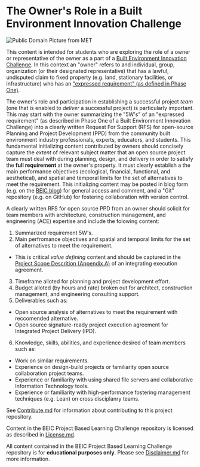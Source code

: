 # The Owner's Role in a Built Environment Innovation Challenge

![Public Domain Picture from MET](http://images.metmuseum.org/CRDImages/ap/web-large/DT5422.jpg)

This content is intended for students who are exploring the role of a owner or representative of the owner as a part of a [Built Environment Innovation Challenge](https://github.com/BEICBIM/BEICPBLChallenge/blob/master/README.md).  In this context an "owner" refers to and individual, group, organization (or their designated representative) that has a lawful, undisputed claim to fixed property (e.g. land, stationary facilities, or infrastructure) who has an ["expressed requirement" (as defined in Phase One)](https://github.com/BEICBIM/BEICPBLChallenge/blob/master/Phase1/TOC.md).

The owner's role and participation in establishing a successful project *team* (one that is enabled to *deliver* a successful project) is particularly important.  This may start with the owner summarizing the "5W's" of an "expressed requirement" (as described in Phase One of a Built Environment Innovation Challenge) into a clearly written Request For Support (RFS) for open-source Planning and Project Development (PPD) from the community built environment industry professionals, experts, educators, and students.  This fundamental initializing content contributed by owners should concisely capture the *extent* of relevant subject matter that an open source project team must deal with during planning, design, and delivery in order to satisfy the **full requirement** at the owner's property.  It must clearly establish a the main performance objectives (ecological, financial, functional, and aesthetical), and spatial and temporal limits for the set of alternatives to meet the requirement.  This initializing content may be posted in blog form (e.g. on the [BEIC blog](https://beicoop.wordpress.com/blog/)) for general access and comment, and a "Git" repository (e.g. on GitHub) for fostering collaboration with version control.

A clearly written RFS for open source PPD from an owner should solicit for team members with architecture, construction management, and engineering (ACE) expertise and include the folowing content:

1. Summarized requirement 5W's.
2. Main perfromance objectives and spatial and temporal limits for the set of alternatives to meet the requirement.
 * This is critical *value defining* content and should be captured in the [Project Scope Descrition (Appendix A)](https://github.com/BEICOOP/Execution-Agreements/blob/master/IPD%20Appendix%20A.md) of an integrating execution agreement. 
3. Timeframe alloted for planning and project development effort.
4. Budget alloted (by hours and rate) broken out for architect, construction management, and engineering consulting support.
5. Deliverables such as:
  * Open source analysis of alternatives to meet the requirement with reccomended alternative.
  * Open source signature-ready project execution agreement for Integrated Project Delivery (IPD).
6. Knowledge, skills, abilities, and experience desired of team members such as:
  * Work on similar requirements.
  * Experience on design-build projects or familiarity open source collaboration project teams.
  * Experience or familiarity with using shared file servers and collaborative Information Technology tools.
  * Experience or familiarity with high-performance fostering management techniques (e.g. Lean) on cross disciplanry teams. 

See [Contribute.md](https://github.com/BEICBIM/BEICPBLChallenge/blob/master/Contribute.md) for information about contributing to this project repository.

Content in the BEIC Project Based Learning Challenge repository is licensed as described in [License.md](https://github.com/BEICBIM/BEICPBLChallenge/blob/master/License.md).

All content contained in the BEIC Project Based Learning Challenge repository is for **educational purposes only**.  Please see [Disclaimer.md](https://github.com/BEICBIM/BEICPBLChallenge/blob/master/Disclaimer.md) for more information.
